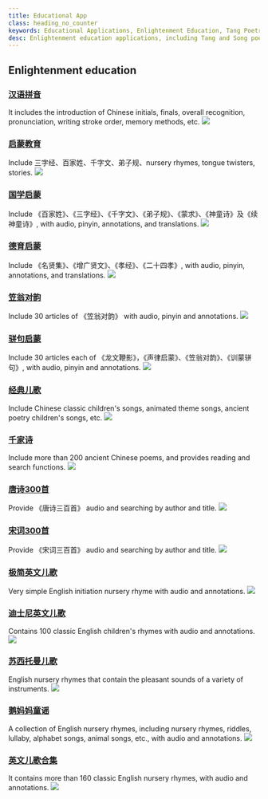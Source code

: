 ```yaml
---
title: Educational App
class: heading_no_counter
keywords: Educational Applications, Enlightenment Education, Tang Poetry and Song Lyrics, Poetry, Children's Songs, English Nursery Rhymes, Pinyin
desc: Enlightenment education applications, including Tang and Song poems, poems, children's songs, pinyin, English enlightenment, etc
---
```


## Enlightenment education

### [汉语拼音](https://apps.microsoft.com/detail/9MZX6CQ10SW7?hl=zh-cn&gl=CN) ###
It includes the introduction of Chinese initials, finals, overall recognition, pronunciation, writing stroke order, memory methods, etc.
![](../assets/images/pinyin.png)

### [启蒙教育](https://apps.microsoft.com/detail/9NBLGGH425RC?hl=zh-cn&gl=CN) ###
Include 三字经、百家姓、千字文、弟子规、nursery rhymes, tongue twisters, stories.
![](../assets/images/qimengjiaoyu.png)

### [国学启蒙](https://apps.microsoft.com/detail/9NHSJH132S35?hl=zh-cn&gl=CN) ###
Include 《百家姓》、《三字经》、《千字文》、《弟子规》、《蒙求》、《神童诗》及《续神童诗》, with audio, pinyin, annotations, and translations.
![](../assets/images/guoxueqimeng.png)

### [德育启蒙](https://apps.microsoft.com/detail/9NLLGXJP1ZTP?hl=zh-cn&gl=CN) ###
Include 《名贤集》、《增广贤文》、《孝经》、《二十四孝》, with audio, pinyin, annotations, and translations.
![](../assets/images/deyuqimeng.png)

### [笠翁对韵](https://apps.microsoft.com/detail/9PDC01WZNBNT?hl=zh-cn&gl=CN) ###
Include 30 articles of 《笠翁对韵》 with audio, pinyin and annotations.
![](../assets/images/liwengduiyun.png)

### [骈句启蒙](https://apps.microsoft.com/detail/9MW92HQL4FZ5?hl=zh-cn&gl=CN) ###
Include 30 articles each of 《龙文鞭影》，《声律启蒙》、《笠翁对韵》、《训蒙骈句》, with audio, pinyin and annotations.
![](../assets/images/pianjuqimeng.png)

### [经典儿歌](https://apps.microsoft.com/detail/9NX45P7H18MD?hl=zh-cn&gl=CN) ###
Include Chinese classic children's songs, animated theme songs, ancient poetry children's songs, etc.
![](../assets/images/jingdianerge.png)

### [千家诗](https://apps.microsoft.com/detail/9NBLGGH42JP3?hl=zh-cn&gl=CN) ###
Include more than 200 ancient Chinese poems, and provides reading and search functions.
![](../assets/images/qianjiashi.png)

### [唐诗300首](https://apps.microsoft.com/detail/9NBLGGH424DD?hl=zh-cn&gl=CN) ###
Provide 《唐诗三百首》 audio and searching by author and title.
![](../assets/images/tangshi.png)

### [宋词300首](https://apps.microsoft.com/detail/9NBLGGH42JL6?hl=zh-cn&gl=CN) ###
Provide 《宋词三百首》 audio and searching by author and title.
![](../assets/images/songci.png)

### [极简英文儿歌](https://apps.microsoft.com/detail/9NCZGGBPNNT6?hl=zh-cn&gl=CN) ###
Very simple English initiation nursery rhyme with audio and annotations.
![](../assets/images/jijianyingwen.png)

### [迪士尼英文儿歌](https://apps.microsoft.com/detail/9P5PR052N1DD?hl=zh-cn&gl=CN) ###
Contains 100 classic English children's rhymes with audio and annotations.
![](../assets/images/dishini.png)

### [苏西托曼儿歌](https://apps.microsoft.com/detail/9PBMWG0RKQ3N?hl=zh-cn&gl=CN) ###
English nursery rhymes that contain the pleasant sounds of a variety of instruments.
![](../assets/images/suxituoman.png)

### [鹅妈妈童谣](https://apps.microsoft.com/detail/9PHBW0MJM92H?hl=zh-cn&gl=CN) ###
A collection of English nursery rhymes, including nursery rhymes, riddles, lullaby, alphabet songs, animal songs, etc., with audio and annotations.
![](../assets/images/emama.png)

### [英文儿歌合集](https://apps.microsoft.com/detail/9MZBJ01MGN1C?hl=zh-cn&gl=CN) ###
It contains more than 160 classic English nursery rhymes, with audio and annotations.
![](../assets/images/yingwenerge.png)

